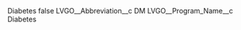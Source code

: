 <?xml version="1.0" encoding="UTF-8"?>
<CustomMetadata xmlns="http://soap.sforce.com/2006/04/metadata" xmlns:xsi="http://www.w3.org/2001/XMLSchema-instance" xmlns:xsd="http://www.w3.org/2001/XMLSchema">
    <label>Diabetes</label>
    <protected>false</protected>
    <values>
        <field>LVGO__Abbreviation__c</field>
        <value xsi:type="xsd:string">DM</value>
    </values>
    <values>
        <field>LVGO__Program_Name__c</field>
        <value xsi:type="xsd:string">Diabetes</value>
    </values>
</CustomMetadata>
